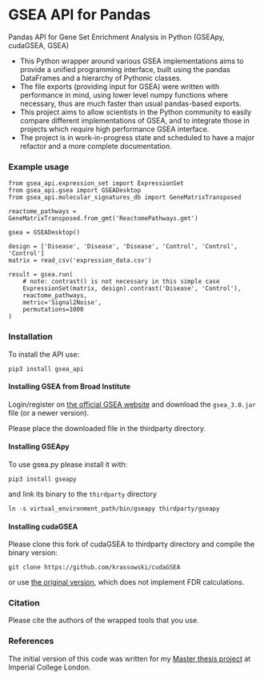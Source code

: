 # GSEA API for Pandas
Pandas API for Gene Set Enrichment Analysis in Python (GSEApy, cudaGSEA, GSEA)

- This Python wrapper around various GSEA implementations aims to provide a unified programming interface,
built using the pandas DataFrames and a hierarchy of Pythonic classes.
- The file exports (providing input for GSEA) were written with performance in mind, using lower level numpy functions where necessary, thus are much faster than usual pandas-based exports.
- This project aims to allow scientists in the Python community to easily compare different implementations of GSEA, and to integrate those in projects which require high performance GSEA interface.
- The project is in work-in-progress state and scheduled to have a major refactor and a more complete documentation.

### Example usage

```
from gsea_api.expression_set import ExpressionSet
from gsea_api.gsea import GSEADesktop
from gsea_api.molecular_signatures_db import GeneMatrixTransposed

reactome_pathways = GeneMatrixTransposed.from_gmt('ReactomePathways.gmt')

gsea = GSEADesktop()

design = ['Disease', 'Disease', 'Disease', 'Control', 'Control', 'Control']
matrix = read_csv('expression_data.csv')

result = gsea.run(
    # note: contrast() is not necessary in this simple case
    ExpressionSet(matrix, design).contrast('Disease', 'Control'),
    reactome_pathways,
    metric='Signal2Noise',
    permutations=1000
)
```


### Installation

To install the API use:
```
pip3 install gsea_api
```

#### Installing GSEA from Broad Institute

Login/register on [the official GSEA website](http://software.broadinstitute.org/gsea/login.jsp) and download the `gsea_3.0.jar` file (or a newer version).

Please place the downloaded file in the thirdparty directory.


#### Installing GSEApy

To use gsea.py please install it with:

```
pip3 install gseapy
```

and link its binary to the `thirdparty` directory
```
ln -s virtual_environment_path/bin/gseapy thirdparty/gseapy
```

#### Installing cudaGSEA

Please clone this fork of cudaGSEA to thirdparty directory and compile the binary version:

```
git clone https://github.com/krassowski/cudaGSEA
```

or use [the original version](https://github.com/gravitino/cudaGSEA), which does not implement FDR calculations.

### Citation

Please cite the authors of the wrapped tools that you use.


### References

The initial version of this code was written for my [Master thesis project](https://github.com/krassowski/drug-disease-profile-matching) at Imperial College London.

